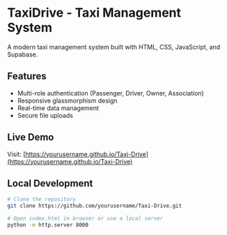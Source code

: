 # TaxiDrive - Taxi Management System

A modern taxi management system built with HTML, CSS, JavaScript, and Supabase.

## Features

- Multi-role authentication (Passenger, Driver, Owner, Association)
- Responsive glassmorphism design
- Real-time data management
- Secure file uploads

## Live Demo

Visit: [https://yourusername.github.io/Taxi-Drive](https://yourusername.github.io/Taxi-Drive)

## Local Development

```bash
# Clone the repository
git clone https://github.com/yourusername/Taxi-Drive.git

# Open index.html in browser or use a local server
python -m http.server 8000
```
